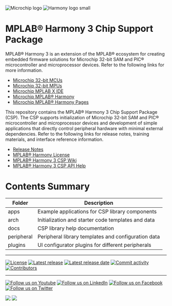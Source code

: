 ![Microchip logo](https://raw.githubusercontent.com/wiki/Microchip-MPLAB-Harmony/Microchip-MPLAB-Harmony.github.io/images/microchip_logo.png)
![Harmony logo small](https://raw.githubusercontent.com/wiki/Microchip-MPLAB-Harmony/Microchip-MPLAB-Harmony.github.io/images/microchip_mplab_harmony_logo_small.png)

# MPLAB® Harmony 3 Chip Support Package

MPLAB® Harmony 3 is an extension of the MPLAB® ecosystem for creating
embedded firmware solutions for Microchip 32-bit SAM and PIC® microcontroller
and microprocessor devices.  Refer to the following links for more information.

- [Microchip 32-bit MCUs](https://www.microchip.com/design-centers/32-bit)
- [Microchip 32-bit MPUs](https://www.microchip.com/design-centers/32-bit-mpus)
- [Microchip MPLAB X IDE](https://www.microchip.com/mplab/mplab-x-ide)
- [Microchip MPLAB® Harmony](https://www.microchip.com/mplab/mplab-harmony)
- [Microchip MPLAB® Harmony Pages](https://microchip-mplab-harmony.github.io/)

This repository contains the MPLAB® Harmony 3 Chip Support Package (CSP).  The
CSP supports initialization of Microchip 32-bit SAM and PIC® microcontroller and
microprocessor devices and development of simple applications that directly
control peripheral hardware with minimal external dependencies. Refer to
the following links for release notes, training materials, and interface
reference information.

- [Release Notes](./release_notes.md)
- [MPLAB® Harmony License](mplab_harmony_license.md)
- [MPLAB® Harmony 3 CSP Wiki](https://github.com/Microchip-MPLAB-Harmony/csp/wiki)
- [MPLAB® Harmony 3 CSP API Help](https://microchip-mplab-harmony.github.io/csp)

# Contents Summary

| Folder     | Description                                               |
| ---        | ---                                                       |
| apps       | Example applications for CSP library components           |
| arch       | Initialization and starter code templates and data        |
| docs       | CSP library help documentation                            |
| peripheral | Peripheral library templates and configuration data       |
| plugins    | UI configurator plugins for different peripherals         |

____

[![License](https://img.shields.io/badge/license-Harmony%20license-orange.svg)](https://github.com/Microchip-MPLAB-Harmony/csp/blob/master/mplab_harmony_license.md)
[![Latest release](https://img.shields.io/github/release/Microchip-MPLAB-Harmony/csp.svg)](https://github.com/Microchip-MPLAB-Harmony/csp/releases/latest)
[![Latest release date](https://img.shields.io/github/release-date/Microchip-MPLAB-Harmony/csp.svg)](https://github.com/Microchip-MPLAB-Harmony/csp/releases/latest)
[![Commit activity](https://img.shields.io/github/commit-activity/y/Microchip-MPLAB-Harmony/csp.svg)](https://github.com/Microchip-MPLAB-Harmony/csp/graphs/commit-activity)
[![Contributors](https://img.shields.io/github/contributors-anon/Microchip-MPLAB-Harmony/csp.svg)]()

____

[![Follow us on Youtube](https://img.shields.io/badge/Youtube-Follow%20us%20on%20Youtube-red.svg)](https://www.youtube.com/user/MicrochipTechnology)
[![Follow us on LinkedIn](https://img.shields.io/badge/LinkedIn-Follow%20us%20on%20LinkedIn-blue.svg)](https://www.linkedin.com/company/microchip-technology)
[![Follow us on Facebook](https://img.shields.io/badge/Facebook-Follow%20us%20on%20Facebook-blue.svg)](https://www.facebook.com/microchiptechnology/)
[![Follow us on Twitter](https://img.shields.io/twitter/follow/MicrochipTech.svg?style=social)](https://twitter.com/MicrochipTech)

[![](https://img.shields.io/github/stars/Microchip-MPLAB-Harmony/csp.svg?style=social)]()
[![](https://img.shields.io/github/watchers/Microchip-MPLAB-Harmony/csp.svg?style=social)]()



